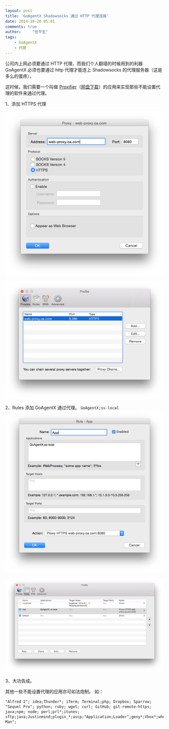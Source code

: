 ```yaml
---
layout: post
title: 'GoAgentX Shadowsocks 通过 HTTP 代理连接'
date: 2014-10-20 05:01
comments: true
author:     "任平生"
tags:
    - GoAgentX
    - 代理
---
```

公司内上网必须要通过 HTTP 代理，而我们个人翻墙的时候用到的利器 GoAgentX 必须也要通过 http 代理才能连上 Shadowsocks 的代理服务器（这是多么的蛋疼）。

这时候，我们需要一个叫做 [Proxifier](http://www.proxifier.com/)（[网盘下载](http://pan.baidu.com/s/1pJkFybh)）的应用来实现那些不能设置代理的软件来通过代理。

1、添加 HTTPS 代理

![Proxifier-http-proxy.png](/assets/2014/10/Proxifier-http-proxy.png)

![Proxifier-add-proxy.png](/assets/2014/10/Proxifier-add-proxy.png)



2、Rules 添加 GoAgentX 通过代理。  `GoAgentX;ss-local`
![Proxifier-add-rule.png](/assets/2014/10/Proxifier-add-rule.png)

![Proxifier-goagentx.png](/assets/2014/10/Proxifier-goagentx.png)



3、大功告成。


其他一些不能设置代理的应用亦可如法炮制。
如：

```
"Alfred 2"; idea;Thunder*; iTerm; Terminal;php; Dropbox; Sparrow; "Sequel Pro"; python; ruby; wget; curl; GitHub; git-remote-https; java;npm; node; perl;prl*;itunes; sftp;java;Justinmind;plugin_*;ascp;"Application;Loader";geny*;Vbox*;whois;traceroute;stroke;ssh;ALiWangwang;MacUpdate*;git*;Git;fzs*;mail;flickr*;xulr*;imess*;com.apple.im*;Airmail;Adium;Prot*;Tokens;Ali*;Lite*;file*;ssh;ftp;Adobe*;PDApp*;Creative*;Vbox*;xulrunner;Virtual*;PDApp;Bit*;Domainers;fire*;plugin*;Atom*;Tokens;.com.realmacsoftware*;Xcode;java;httpd;qboxrsctl;Wunderlist;"Mark Man";
```

